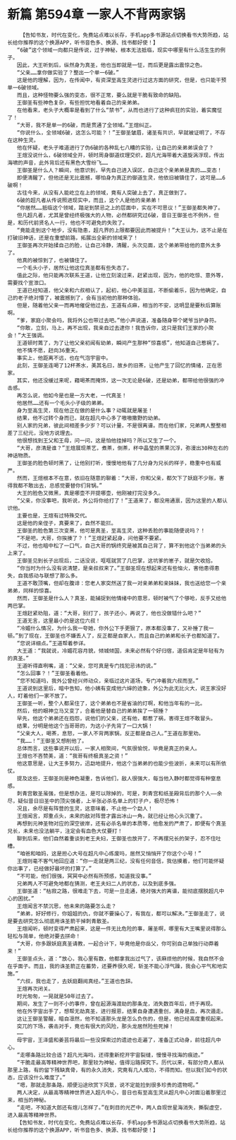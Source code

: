 # 新篇 第594章 一家人不背两家锅
        【告知书友，时代在变化，免费站点难以长存，手机app多书源站点切换看书大势所趋，站长给你推荐的这个换源APP，听书音色多、换源、找书都好使！】
       “6破”这个领域一向都只是传说，过于神秘，根本无法抵临，现实中哪里有什么活生生的例子。
       因此，大王听到后，纵然身为真圣，他也当即就是一怔，而后更是露出震惊之色。
       “父亲……拿你做实验了？整出一个单一6破。”
       这是他的理解，因为，在传闻中，有资深至高生灵进行过这方面的研究，但是，也只能干预单一6破领域。
       而且，这种怪物要么强的变态，很不正常，要么就是干脆有致命的缺陷。
       王御圣有些神色复杂，有些担忧地看着自己的亲弟弟。
       在他看来，老头子大概率是看到了什么“禁书”，从而也进行了这种疯狂的实验，着实魔怔了！
       “大哥，我不是单一的6破，而是贯通了全领域。”王煊纠正。
       “你说什么，全领域6破，这怎么可能？！”王御圣皱眉，诸圣有共识，早就被证明了，不存在这种生灵。
       他在怀疑，老头子难道进行了伪6破的各种乱七八糟的实验，让自己的亲弟弟误会了？
       王煊没说什么，6破领域全开，顿时周身御道纹理交织，超凡光海带着大道旋涡浮现，传出海啸的声音，此外背后还有黑色大雪纷飞……
       王御圣是什么人？瞬间，他意识到，早先自己进入误区，自己这个亲弟弟是真的……变态！
       即便清醒了，但他还是无比震撼，哪怕身为真正的御道生灵，他依旧被镇住了，这可是……6破啊！
       古往今来，从没有人能屹立在上的领域，竟有人突破上去了，真正做到了。
       6破的超凡者从传说照进现实中，而且，这个人是他的亲弟弟！
       “你居然……抵临这个领域，踏足到禁忌之上的层面中，实在不可思议！”王御圣都失神了。
       但凡超凡者，尤其是曾经终极强大的人物，必然都研究过6破，昔日王御圣也不例外，但是，和历代前贤名人一行，他也不可避免的失败了。
       “竟能走到这个地步，没有隐患，超凡界的上限都要因此而被提升！”大王认为，这不止是在打破旧神话，还是在重塑前路，拓展出全新的领域来了！
       王御圣再次开始揉自己的脸，让自己冷静，清醒，头次见面，这个弟弟带给他的意外太多了。
       他真的被惊到了，也被镇住了。
       一个毛头小子，居然让他这位真圣都有些失态了。
       值此之际，他只能再次联系王道，让他立刻滚过来，赶紧出现，因为，他的吃惊、意外等，需要找个宣泄口。
       王道已经知道，他父亲和六叔相认了，起初，他心中美滋滋，不断偷着乐，因为他确定，自己的老子绝对懵了，被震撼到了，会有当初他的那种体验。
       但是，随着他父亲一而再地催促他过去，王道有点麻，相当的不安，这明显是要秋后算账啊。
       “爹，家庭小聚会吗，我将外公也带过去吧。”他小声说道，准备随身带个姥爷当护身符。
       “你敢，立刻，马上，再不出现，我亲自过去逮你！我告诉你，这只是我们王家的小聚会！”大王强调。
       王道顿时蔫了，为了让他父亲初闻有幼弟，瞬间产生那种“惊喜感”，他知道自己惹祸了。
       他不情不愿，赶向36重天。
       事实上，他距离不远，也在气泡宇宙中。
       此刻，王御圣连喝了12杯茶水，美其名曰，故乡的旧茶，让他产生了回忆的情绪，正在思家。
       其实，他还没缓过来呢，藉喝茶而掩饰，这一次无论是6破，还是幼弟，都带给他很强的冲击感。
       再怎么说，他如今是也是一方大老，一代真圣！
       他居然……还有一个毛头小子级的弟弟。
       身为至高生灵，现在他正在做的是什么事？动辄就是屠圣！
       结果，他不过转个身而已，就在超凡中心多了嗷嗷撒野的幼弟。
       别人家的兄弟，彼此间相差多少岁？可以计量，不是很离谱。而在他们家，兄弟两人整整相差了三纪元，没地方说理去。
       他很想找到王父和王母，问一问，这是怕他挂掉吗？所以又生了一个。
       “大哥，彦清是谁？”王煊展现茶艺，煮茶，倒茶，杯中晶莹的茶果沉浮，弥漫出30种左右的神话物质。
       王御圣的脸色顿时黑了，让他别打听，慢慢地他有了几分身为兄长的样子，稳重中也有威严。
       然而，王煊根本不在意，依旧在随意的聊着：“大哥，你和父亲，都欠下了妖庭不少账，害得我都不敢出去，总感觉要替你们背锅。”
       大王的脸色又微黑，真是哪壶不开提哪壶，他刚被打完没多久。
       “父亲，你没事吧，我听说，外公将你给打了！”王道来了，都没用通禀，因为这里的人都认识他。
       主要也是，王煊有过特殊交代。
       这是他的亲侄子，真要来了，自然不能拦。
       王御圣的脸色第三次变黑，他可是真圣，至高生灵，这种丢脸的事能随便说吗？！
       “不是吧，大哥，你挨揍了？！”王煊赶紧起身，问他要不要紧。
       不过，他也暗中松了一口气，自己大哥的锅终究是被其自己背了，算不到他这个当弟弟的头上来了。
       王御圣见到长子出现后，二话没说，哐哐就赏了几巴掌，这坑爹的崽子，就是欠收拾。
       “你当时为什么没有说清楚，是亲叔叔来了。”王御圣现在想起来还有些恼火，害他患得患失，自我感动与联想了那么多。
       王道不敢顶嘴，但却在腹诽：您老人家突然送了我一对亲弟弟和亲妹妹，我也送给您一个亲弟弟，同样的惊喜。
       然而，王御圣是什么人？真圣，能捕捉到他情绪中的意思，顿时被气了个够呛，反手又给他两巴掌。
       王煊赶紧劝阻，道：“大哥，别打了，孩子还小，再说了，他也没做错什么吧？”
       王道无言，这里最小的是这位六叔！
       “冷媚什么情况，为什么我一夸她，你外公下手更狠了，原本都没事了，又补捶了我一顿。”到了现在，王御圣也不嫌丢人了，反正都是自家人，而且自己的弟弟和长子也都知道了。
       “您说详细点。”王道帮着参详。
       大王道：“我就说，冷媚花容月貌，倾城倾国，未来必然有个好归宿，道侣肯定是年轻有为的真圣。”
       王道听得直咧嘴，道：“父亲，您可真是专门找犯忌讳的说。”
       “怎么回事？！”王御圣看着他。
       “您不知道吗，我外公曾经兴师动众，亲临过这片道场，专门冲着我六叔而至。”
       王道说到这里后，暗中告知，他小姨有变成他六婶的迹象，外公为此无比火大，说王家没好人，盯着他们一家不放了。
       王御圣一听，整个人都呆住了，这个弟弟也不是省油的灯啊，和他当年有的一比。
       然后，他的眼神立马又变了，合着他是替自己的弟弟挨了一顿捶？
       早先，他这个弟弟还在抱怨，说他们的父亲，还有他，都惹了祸，害得王煊不敢冒头。
       结果，分明是他这个当哥哥的，为这小子先背了一口大锅！
       “父亲大人，喝茶，息怒，一家人不背两家锅，反正都是自己人。”王道在那里劝。
       “我……！”王御圣又想削他了。
       总体而言，这些事说开以后，一家人相聚间，气氛很愉悦，毕竟是真正的亲人。
       王煊也不吝赞美，道：“我哥有终极真圣之资！”
       他这意思是，让大王多努力，迅勐地提升，他这个当弟弟的也能少些波折，未来可以有所依仗。
       提及这些，王御圣则是神色凝重，告诉他们，敌人很强大，每当他入静时都觉得有种窒息感。
       刺青宫散圣虽强，但是想办法，是可以除掉的，可是，刺青宫和纸圣殿背后的那个人——余尽，疑似昔日旧圣中的顶尖强者，上半张必杀名单上的钉子户，极尽恐怖！
       况且，余尽是有阵营的生灵，这意味着，不止他一个勐人！
       王煊闻言，郑重点头，未来的敌对阵营才露出冰山一角，就已经让他心头沉重了。
       再想到元神圣物对应的深空彼岸，还有必杀名单的本质等，他愈发的严肃了，即便有个真圣兄长，未来也没法躺平，注定会有血色大仗要打！
       聊到后来，他们自然着重谈到老王夫妇，王御圣也放开了，不再摆兄长的架子，忍不住吐槽。
       “咱爸和咱妈，这是担心大号在超凡中心练废吗，居然又悄悄开了你这个小号！”
       王煊则毫不客气地回应道：“你一走就是两三纪，没有任何音信，我估摸着，他们可能怀疑你出事了，已经做好最坏的打算了。”
       “不可能，他们很强，冥冥中必然有所预感，知道我没事。”
       兄弟两人不可避免地都在猜测，老王夫妇二人的状态，以及到底多强。
       王御圣道：“枯寂之路，很难走下去，可是一旦走通，绝对强大的离谱，能彻底摆脱超凡中心的困扰。”
       王煊闻言不禁沉思，他未来的路要怎么走？
       “弟弟，好好修行，你姐姐的仇，你就不要操心了，有我在，都可以解决。”王御圣走了，说是要去研究怎么彻底用诛圣箭干掉刺青散圣。
       王煊闻听，顿时变得严肃起来，这是一件无比危险的事，屠圣啊，哪里有大王嘴里说得那么轻松与简单，他绝对要去拼命！
       “大哥，你多跟妖庭真圣请教，一起合计下，毕竟他是你岳父，你可别自己单独行动莽着来！”
       王御圣点头，道：“放心，我心里有数，他都拿我出过气了，该麻烦他的时候，我自然不会在乎面子。而且，我的诛圣箭正在蓄势，还要养很久呢，斩圣不能心浮气躁，我会心平气和地实施。”
       “六叔，我也走了，去妖庭翻阅真经。”王道也告辞。
       王煊再次闭关。
       时光匆匆，一晃就是50年过去了。
       期间，发生了一则不小的事件，曾在起源海渡劫的那条龙，消失数百年后，终于再现。
       他在外宇宙出手了，想帮无劫真圣，进行报恩，结果自身遭遇重创，满身是血，再次遁走。
       这让王御圣警醒，暗自凛然，他不知道那头龙是怎么负伤的，但是，他已经高度重视起来。
       突兀的下场，袭击对手，竟也有很大的风险，那头龙居然险些死掉！
       ……
       母宇宙，王泽盛和姜芸将最后一些没探索过的遗迹也走遍了，准备正式动身，前往超凡中心。
       “走哪条路比较合适？超凡光海吗，还得重新挖开宇宙裂缝，慢慢寻找海的痕迹。”
       “干脆走最高等精神世界吧，那里较为神秘，值得沿路探究下。历代以来，有部分奇人都从那里上路，有的留下残缺真骨，有的永久消失，究竟有几人成功，不得而知。但以我们如今的状态，应该没什么难度了。”
       “嗯，那就走那条路，顺便沿途欣赏下风景，说不定能捡到很多珍贵的遗物呢。”
       两人决定，从最高等精神世界进入超凡中心，昔日也有至高生灵从超凡中心对面沿着那里过来，相当的神秘。
       “走吧，不知道大郎还有煊儿怎样了。”在刺目的光芒中，两人自现世星海消失，撕裂虚空，进入最高等精神世界。
       【告知书友，时代在变化，免费站点难以长存，手机app多书源站点切换看书大势所趋，站长给你推荐的这个换源APP，听书音色多、换源、找书都好使！】